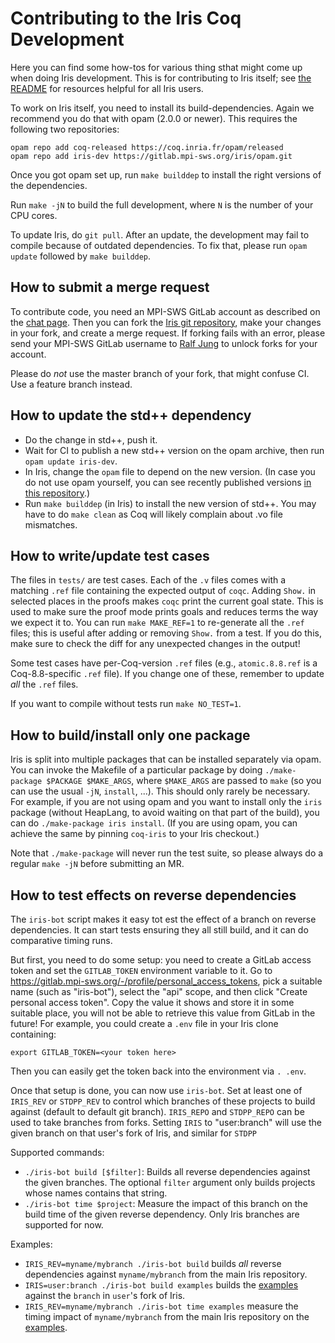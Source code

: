 # Contributing to the Iris Coq Development

Here you can find some how-tos for various thing sthat might come up when doing
Iris development.  This is for contributing to Iris itself; see
[the README](README.md#further-resources) for resources helpful for all Iris
users.

To work on Iris itself, you need to install its build-dependencies.  Again we
recommend you do that with opam (2.0.0 or newer).  This requires the following
two repositories:

    opam repo add coq-released https://coq.inria.fr/opam/released
    opam repo add iris-dev https://gitlab.mpi-sws.org/iris/opam.git

Once you got opam set up, run `make builddep` to install the right versions
of the dependencies.

Run `make -jN` to build the full development, where `N` is the number of your
CPU cores.

To update Iris, do `git pull`.  After an update, the development may fail to
compile because of outdated dependencies.  To fix that, please run `opam update`
followed by `make builddep`.

## How to submit a merge request

To contribute code, you need an MPI-SWS GitLab account as described on the
[chat page](https://iris-project.org/chat.html).  Then you can fork the
[Iris git repository][iris], make your changes in your fork, and create a merge
request.  If forking fails with an error, please send your MPI-SWS GitLab
username to [Ralf Jung][jung] to unlock forks for your account.

Please do *not* use the master branch of your fork, that might confuse CI.  Use
a feature branch instead.

[jung]: https://gitlab.mpi-sws.org/jung
[iris]: https://gitlab.mpi-sws.org/iris/iris

## How to update the std++ dependency

* Do the change in std++, push it.
* Wait for CI to publish a new std++ version on the opam archive, then run
  `opam update iris-dev`.
* In Iris, change the `opam` file to depend on the new version.
  (In case you do not use opam yourself, you can see recently published versions
  [in this repository](https://gitlab.mpi-sws.org/iris/opam/commits/master).)
* Run `make builddep` (in Iris) to install the new version of std++.
  You may have to do `make clean` as Coq will likely complain about .vo file
  mismatches.

## How to write/update test cases

The files in `tests/` are test cases.  Each of the `.v` files comes with a
matching `.ref` file containing the expected output of `coqc`.  Adding `Show.`
in selected places in the proofs makes `coqc` print the current goal state.
This is used to make sure the proof mode prints goals and reduces terms the way
we expect it to.  You can run `make MAKE_REF=1` to re-generate all the `.ref` files;
this is useful after adding or removing `Show.` from a test.  If you do this,
make sure to check the diff for any unexpected changes in the output!

Some test cases have per-Coq-version `.ref` files (e.g., `atomic.8.8.ref` is a
Coq-8.8-specific `.ref` file).  If you change one of these, remember to update
*all* the `.ref` files.

If you want to compile without tests run `make NO_TEST=1`.

## How to build/install only one package

Iris is split into multiple packages that can be installed separately via opam.
You can invoke the Makefile of a particular package by doing `./make-package
$PACKAGE $MAKE_ARGS`, where `$MAKE_ARGS` are passed to `make` (so you can use
the usual `-jN`, `install`, ...).  This should only rarely be necessary. For
example, if you are not using opam and you want to install only the `iris`
package (without HeapLang, to avoid waiting on that part of the build), you can
do `./make-package iris install`.  (If you are using opam, you can achieve the
same by pinning `coq-iris` to your Iris checkout.)

Note that `./make-package` will never run the test suite, so please always do a
regular `make -jN` before submitting an MR.

## How to test effects on reverse dependencies

The `iris-bot` script makes it easy tot est the effect of a branch on reverse
dependencies. It can start tests ensuring they all still build, and it can do
comparative timing runs.

But first, you need to do some setup: you need to create a GitLab access token
and set the `GITLAB_TOKEN` environment variable to it. Go to
<https://gitlab.mpi-sws.org/-/profile/personal_access_tokens>, pick a suitable
name (such as "iris-bot"), select the "api" scope, and then click "Create
personal access token". Copy the value it shows and store it in some suitable
place, you will not be able to retrieve this value from GitLab in the future!
For example, you could create a `.env` file in your Iris clone containing:
```
export GITLAB_TOKEN=<your token here>
```
Then you can easily get the token back into the environment via `. .env`.

Once that setup is done, you can now use `iris-bot`.
Set at least one of `IRIS_REV` or `STDPP_REV` to control which branches of these
projects to build against (default to default git branch). `IRIS_REPO` and
`STDPP_REPO` can be used to take branches from forks. Setting `IRIS` to
"user:branch" will use the given branch on that user's fork of Iris, and
similar for `STDPP`

Supported commands:
- `./iris-bot build [$filter]`: Builds all reverse dependencies against the
  given branches. The optional `filter` argument only builds projects whose
  names contains that string.
- `./iris-bot time $project`: Measure the impact of this branch on the build
  time of the given reverse dependency. Only Iris branches are supported for
  now.

Examples:
- `IRIS_REV=myname/mybranch ./iris-bot build` builds *all* reverse dependencies
  against `myname/mybranch` from the main Iris repository.
- `IRIS=user:branch ./iris-bot build examples` builds the [examples] against
  the `branch` in `user`'s fork of Iris.
- `IRIS_REV=myname/mybranch ./iris-bot time examples` measure the timing impact
  of `myname/mybranch` from the main Iris repository on the [examples].

[examples]: https://gitlab.mpi-sws.org/iris/examples
